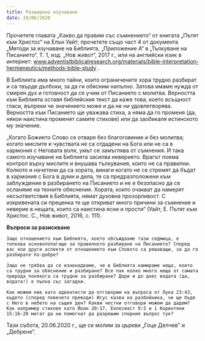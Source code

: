 ```yaml
---
title: Разширено изучаване
date: 19/06/2020
---
```


Прочетете главата „Какво да правим със съмнението“ от книгата „Пътят към Христос“ на Елън Уайт; прочетете също част 4 от документа „Методи за изучаване на Библията, „Приложение А“ в „Тълкуване на Писанието“, Т. 1, изд. „Нов живот“, 2017 г., или на английски език в интернет: www.adventistbiblicalresearch.org/materials/bible-interpretation-hermeneutics/methods-bible-study .

В Библията има много тайни, които ограничените хора трудно разбират и са твърде дълбоки, за да ги обясним напълно. Затова имаме нужда от смирен дух и готовност да се учим от Писанието с молитва. Верността към Библията оставя библейския текст да каже това, което всъщност гласи, въпреки че значението може и да не ни удовлетворява. Верността към Писанието ще уважава стиха, а няма да го променя (да, някои наистина променят самите стихове) или да заобикаля истинското му значение.

„Когато Божието Слово се отваря без благоговение и без молитва; когато мислите и чувствата не са отдадени на Бога или не са в хармония с Неговата воля, умът се замъглява от съмнения. И така самото изучаване на Библията засилва неверието. Врагът поема контрол върху мислите и внушава тълкувания, които не са правилни. Колкото и начетени да са хората, винаги когато не се стремят да бъдат в хармония с Бога в думи и дела, те са предразположени към заблуждение в разбирането на Писанието и не е безопасно да се осланяме на техните обяснения. Хората, които очакват да намерят несъответствия в Библията, нямат духовна прозорливост. С изкривената си преценка те ще откриват много причини за съмнение и неверие в нещата, които са наистина ясни и прости“ (Уайт, Е. Пътят към Христос. С., Нов живот, 2016, с. 111).

**Въпроси за разискване**

`Защо отношението към Библията, което обсъждахме тази седмица, е толкова основополагащо за правилното разбиране на Писанието? Според вас кои други аспекти от отношението към Словото са решаващи, за да го разбирате по-добре?`

`Защо не трябва да се изненадваме, че в Библията намираме неща, които са трудни за обяснение и разбиране? Все пак колко много неща от самата природа понякога са трудни за разбиране? Дори и до днес водата (да, водата!) е пълна със загадки.`

`Как можем ние като адвентисти да отговорим на въпроса от Лука 23:43, където (според повечето преводи) Исус казва на разбойника, че ще бъде с Него в небето на същия ден? Какви честни отговори можем да дадем? Как например стихове като Йоан 20:17, Еклесиаст 9:5 и 1 Коринтяни 15:16-20 могат да ни помогнат да разрешим спорния въпрос тук?`

Тази събота, 20.06.2020 г., ще се молим за църкви „Гоце Делчев” и „Дебрене”.